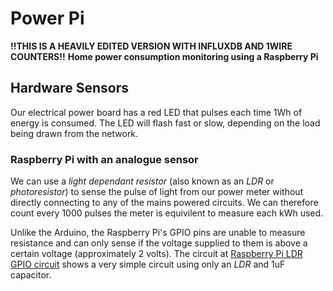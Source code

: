 # Power Pi
**!!THIS IS A HEAVILY EDITED VERSION WITH INFLUXDB AND 1WIRE COUNTERS!!**
**Home power consumption monitoring using a Raspberry Pi**

## Hardware Sensors
Our electrical power board has a red LED that pulses each time 1Wh of energy is consumed.   The LED will flash fast or slow, depending on the load being drawn from the network. 


### Raspberry Pi with an analogue sensor
We can use a _light dependant resistor_ (also known as an _LDR_ or _photoresistor_) to sense the pulse of light from our power meter without directly connecting to any of the mains powered circuits.  We can therefore count every 1000 pulses the meter is equivilent to measure each kWh used.  

 Unlike the Arduino, the Raspberry Pi's GPIO pins are unable to measure resistance and can only sense if the voltage supplied to them is above a certain voltage (approximately 2 volts). The circuit at [Raspberry Pi LDR GPIO circuit](http://www.instructables.com/id/Raspberry-Pi-GPIO-Circuits-Using-an-LDR-Analogue-S/) shows a very simple circuit using only an _LDR_ and 1uF capacitor.


